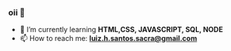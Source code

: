 ### oii 👋




- 🌱 I’m currently learning **HTML,CSS, JAVASCRIPT, SQL, NODE**
- 📫 How to reach me: **luiz.h.santos.sacra@gmail.com**

